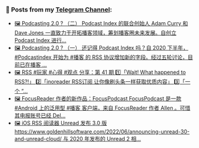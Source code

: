 ### 📰 Posts from my [Telegram Channel](https://t.me/s/aboutrss):
<!-- BLOG-POST-LIST:START -->
- [🖼 Podcasting 2.0 ? （二） Podcast Index 的联合创始人 Adam Curry 和 Dave Jones 一直致力于开拓播客领域，筹划播客圈未来发展。自创立 Podcast Index 进行...](https://t.me/aboutrss/1236)
- [🖼 Podcasting 2.0 ? （一） 还记得 Podcast Index 吗？自 2020 下半年， #Podcastindex 开始为 #播客 的 RSS 协议增加新的字段。经过五轮讨论，目前已在播客 ...](https://t.me/aboutrss/1235)
- [🖼 RSS #玩家 #心得 #观点 分享：第 41 期 1️⃣「Wait! What happened to RSS?!」 2️⃣「inoreader RSS订阅 让你像刷头条一样获取优质内容」 3️⃣「一个 “...](https://t.me/aboutrss/1234)
- [🖼 FocusReader 作者的新作品：FocusPodcast FocusPodcast 是一款 #Android 上的泛用型 #播客 客户端，来自 FocusReader 作者 Allen 。可惜其电报账号已经 Del...](https://t.me/aboutrss/1233)
- [🖼 iOS RSS 阅读器 Unread 发布 3.0 版 https://www.goldenhillsoftware.com/2022/06/announcing-unread-30-and-unread-cloud/ 与 2020 年发布的 Unread 2 相...](https://t.me/aboutrss/1232)
<!-- BLOG-POST-LIST:END -->

<!--
**AboutRSS/AboutRSS** is a ✨ _special_ ✨ repository because its `README.md` (this file) appears on your GitHub profile.

Here are some ideas to get you started:

- 🔭 I’m currently working on ...
- 🌱 I’m currently learning ...
- 👯 I’m looking to collaborate on ...
- 🤔 I’m looking for help with ...
- 💬 Ask me about ...
- 📫 How to reach me: ...
- 😄 Pronouns: ...
- ⚡ Fun fact: ...
-->
